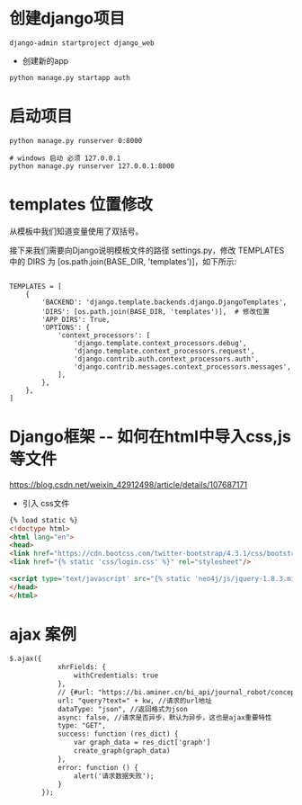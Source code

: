 
# 创建django项目

```shell
django-admin startproject django_web
```

- 创建新的app

```shell
python manage.py startapp auth
```


# 启动项目

```shell
python manage.py runserver 0:8000

# windows 启动 必须 127.0.0.1
python manage.py runserver 127.0.0.1:8000
```

# templates 位置修改

从模板中我们知道变量使用了双括号。

接下来我们需要向Django说明模板文件的路径 settings.py，修改 TEMPLATES 中的 DIRS 为 [os.path.join(BASE_DIR, 'templates')]，如下所示:

```shell

TEMPLATES = [
    {
        'BACKEND': 'django.template.backends.django.DjangoTemplates',
        'DIRS': [os.path.join(BASE_DIR, 'templates')],  # 修改位置
        'APP_DIRS': True,
        'OPTIONS': {
            'context_processors': [
                'django.template.context_processors.debug',
                'django.template.context_processors.request',
                'django.contrib.auth.context_processors.auth',
                'django.contrib.messages.context_processors.messages',
            ],
        },
    },
]
```

# Django框架 -- 如何在html中导入css,js等文件

https://blog.csdn.net/weixin_42912498/article/details/107687171

- 引入 css文件

```html
{% load static %}
<!doctype html>
<html lang="en">
<head>
<link href="https://cdn.bootcss.com/twitter-bootstrap/4.3.1/css/bootstrap.min.css" rel="stylesheet"/>
<link href="{% static 'css/login.css' %}" rel="stylesheet"/>
    
<script type='text/javascript' src="{% static 'neo4j/js/jquery-1.8.3.min.js' %}"></script>
</head>
</html>
```


# ajax 案例

```html
$.ajax({
            xhrFields: {
                withCredentials: true
            },
            // {#url: "https://bi.aminer.cn/bi_api/journal_robot/concept_explain?concept=" + kw, //请求的url地址
            url: "query?text=" + kw, //请求的url地址
            dataType: "json", //返回格式为json
            async: false, //请求是否异步，默认为异步，这也是ajax重要特性
            type: "GET",
            success: function (res_dict) {
                var graph_data = res_dict['graph']
                create_graph(graph_data)
            },
            error: function () {
                alert('请求数据失败');
            }
        });
```